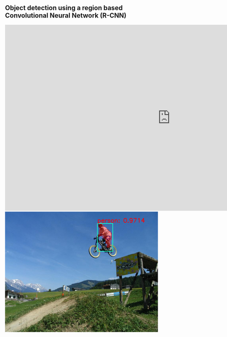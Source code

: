 <h2>Object detection using a region based Convolutional Neural Network  (R-CNN)</h2>

<iframe width="1088" height="612" src="https://www.youtube.com/embed/OVc69ptx_N0" title="YouTube video player" frameborder="0" allow="accelerometer; autoplay; clipboard-write; encrypted-media; gyroscope; picture-in-picture" allowfullscreen></iframe>

<img src="output.png">
